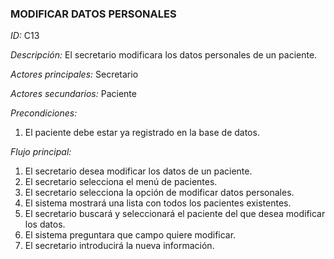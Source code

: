 ### **MODIFICAR DATOS PERSONALES**
*ID:* C13	

*Descripción:* El secretario modificara los datos personales de un paciente.

*Actores principales:* Secretario       

*Actores secundarios:* Paciente

*Precondiciones:*
1. El paciente debe estar ya registrado en la base de datos.

*Flujo principal:*
1. El secretario desea modificar los datos de un paciente.
2. El secretario selecciona el menú de pacientes.
3. El secretario selecciona la opción de modificar datos personales.
4. El sistema mostrará una lista con todos los pacientes existentes.
5. El secretario buscará y seleccionará el paciente del que desea modificar los datos.
6. El sistema preguntara que campo quiere modificar.
7. El secretario introducirá la nueva información.

